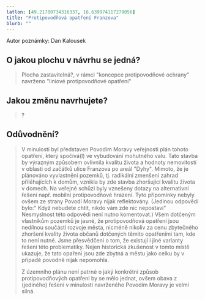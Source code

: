 ```yaml
---
latlon: [49.21780734316337, 16.639974117279056]
title: "Protipovodňová opatření Franzova"
blurb: ""
---
```


Autor poznámky: Dan Kalousek

## O jakou plochu v návrhu se jedná?

> Plocha zastavitelná?, v rámci "koncepce protipovodňové ochrany" navrženo "liniové protipovodňové opatření"

## Jakou změnu navrhujete?

> ?

## Odůvodnění?

> V minulosti byl představen Povodím Moravy veřejnosti plán tohoto opatření, který spočívá(l) ve vybudování mohutného valu. Tato stavba by výrazným způsobem ovlivnila kvalitu života a hodnoty nemovitostí v oblasti od začátků ulice Franzova po areál "Dyhy". Mimoto, že je plánováno vyvlastnění pozemků, tj. radikální zmenšení zahrad přiléhajících k domům, vznikla by zde stavba zhoršující kvalitu života v domech. Na veřejné schůzi byly vznešeny dotazy na alternativní řešení např. mobilní protipovodňové hrazení. Tyto připomínky nebyly ovšem ze strany Povodí Moravy nijak reflektovány. (Jedinou odpovědí bylo:" Když nebudete chtít, nikdo vám zde nic nepostaví" Nesmyslnost této odpovědi není nutno komentovat.) Všem dotčeným vlastníkům pozemků je jasné, že protipovodňová opatření jsou nedílnou součástí rozvoje města, nicméně nikoliv za cenu zbytečného zhoršení kvality života občanů dotčených těmito opatřeními tam, kde to není nutné. Jsme přesvědčeni o tom, že existují i jiné varianty řešení této problematiky. Nejen historická zkušenost v tomto místě ukazuje, že tato opaření jsou zde zbytná a městu jako celku by v případě povodně nijak nepomohla.
>
> Z územního plánu není patrné o jaký konkrétní způsob protipovodňových opatření by se mělo jednat, ovšem obava z (jediného)  řešení v minulosti navrženého Povodím Moravy je velmi silná.
